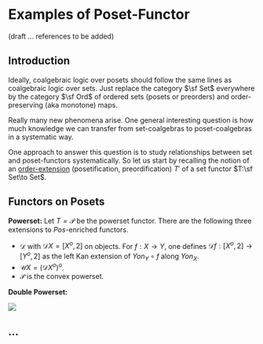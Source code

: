 
# Examples of Poset-Functor

(draft ... references to be added)

## Introduction

Ideally, coalgebraic logic over posets should follow the same lines as coalgebraic logic over sets. Just replace the category $\sf Set$ everywhere by the category $\sf Ord$ of ordered sets (posets or preorders) and order-preserving (aka monotone) maps.

Really many new phenomena arise. One general interesting question is how much knowledge we can transfer from set-coalgebras to poset-coalgebras in a systematic way.

One approach to answer this question is to study relationships between set and poset-functors systematically. So let us start by recalling the notion of an [order-extension](https://hackmd.io/jxfudz7SQpmj5BzZkyWZIA?both#Order-Extensions) (posetification, preordification) $T'$ of a set functor $T:\sf Set\to Set$.

## Functors on Posets

**Powerset:** Let $T=\mathcal P$ be the powerset functor. There are the following three extensions to $Pos$-enriched functors.

- $\mathcal D$ with $\mathcal DX=[X^o,2]$ on objects. For $f:X\to Y$, one defines $\mathcal Df:[X^o,2]\to [Y^o,2]$ as the left Kan extension of $Yon_Y\circ f$ along $Yon_X$. 
- $\mathcal UX= (\mathcal DX^o)^o$.
- $\mathcal P$ is the convex powerset.

**Double Powerset:** 

![](https://i.imgur.com/HhM5Qbw.png)

## ...